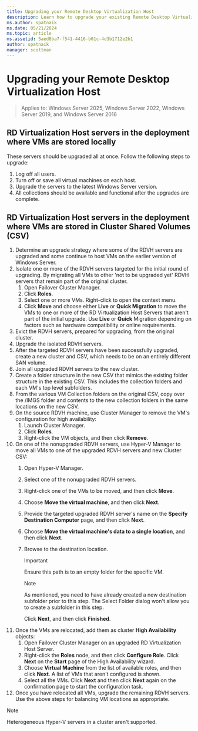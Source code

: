 ```yaml
---
title: Upgrading your Remote Desktop Virtualization Host
description: Learn how to upgrade your existing Remote Desktop Virtualization Host.
ms.author: spatnaik
ms.date: 05/21/2024
ms.topic: article
ms.assetid: 5aed8ba7-f541-4416-b01c-4d3b1712e2b1
author: spatnaik
manager: scottman
---
```

# Upgrading your Remote Desktop Virtualization Host

> Applies to: Windows Server 2025, Windows Server 2022, Windows Server 2019, and Windows Server 2016

## RD Virtualization Host servers in the deployment where VMs are stored locally

These servers should be upgraded all at once. Follow the following steps to upgrade:

1. Log off all users.
1. Turn off or save all virtual machines on each host.
1. Upgrade the servers to the latest Windows Server version.
1. All collections should be available and functional after the upgrades are complete.

## RD Virtualization Host servers in the deployment where VMs are stored in Cluster Shared Volumes (CSV)

1. Determine an upgrade strategy where some of the RDVH servers are upgraded and some continue to host VMs on the earlier version of Windows Server.
2. Isolate one or more of the RDVH servers targeted for the initial round of upgrading. By migrating all VMs to other 'not to be upgraded yet' RDVH servers that remain part of the original cluster.
    1. Open Failover Cluster Manager.
    1. Click **Roles**.
    1. Select one or more VMs. Right-click to open the context menu.
    1. Click **Move** and choose either **Live** or **Quick Migration** to move the VMs to one or more of the RD Virtualization Host Servers that aren't part of the initial upgrade. Use **Live** or **Quick** Migration depending on factors such as hardware compatibility or online requirements.
3. Evict the RDVH servers, prepared for upgrading, from the original cluster.
4. Upgrade the isolated RDVH servers.
5. After the targeted RDVH servers have been successfully upgraded, create a new cluster and CSV, which needs to be on an entirely different SAN volume.
6. Join all upgraded RDVH servers to the new cluster.
7. Create a folder structure in the new CSV that mimics the existing folder structure in the existing CSV. This includes the collection folders and each VM's top level subfolders.
8. From the various VM Collection folders on the original CSV, copy over the /IMGS folder and contents to the new collection folders in the same locations on the new CSV.
9. On the source RDVH machine, use Cluster Manager to remove the VM's configuration for high availability:
    1. Launch Cluster Manager.
    1. Click **Roles**.
    1. Right-click the VM objects, and then click **Remove**.
10. On one of the nonupgraded RDVH servers, use Hyper-V Manager to move all VMs to one of the upgraded RDVH servers and new Cluster CSV:
    1. Open Hyper-V Manager.
    2. Select one of the nonupgraded RDVH servers.
    3. Right-click one of the VMs to be moved, and then click **Move**.
    4. Choose **Move the virtual machine**, and then click **Next**.
    5. Provide the targeted upgraded RDVH server's name on the **Specify Destination Computer** page, and then click **Next**.
    6. Choose **Move the virtual machine's data to a single location**, and then click **Next**.
    7. Browse to the destination location.
       > [!IMPORTANT]
       > Ensure this path is to an empty folder for the specific VM.

       > [!NOTE]
       > As mentioned, you need to have already created a new destination subfolder prior to this step. The Select Folder dialog won't allow you to create a subfolder in this step.

       Click **Next**, and then click **Finished**.
11. Once the VMs are relocated, add them as cluster **High Availability** objects:
     1. Open Failover Cluster Manager on an upgraded RD Virtualization Host Server.
     1. Right-click the **Roles** node, and then click **Configure Role**. Click **Next** on the **Start** page of the High Availability wizard.
     1. Choose **Virtual Machine** from the list of available roles, and then click **Next**. A list of VMs that aren't configured is shown.
     1. Select all the VMs. Click **Next** and then click **Next** again on the confirmation page to start the configuration task.
12. Once you have relocated all VMs, upgrade the remaining RDVH servers. Use the above steps for balancing VM locations as appropriate.

> [!NOTE]
> Heterogeneous Hyper-V servers in a cluster aren't supported.
